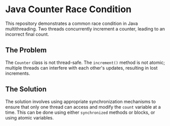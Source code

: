 # Java Counter Race Condition

This repository demonstrates a common race condition in Java multithreading.  Two threads concurrently increment a counter, leading to an incorrect final count.

## The Problem

The `Counter` class is not thread-safe.  The `increment()` method is not atomic; multiple threads can interfere with each other's updates, resulting in lost increments.

## The Solution

The solution involves using appropriate synchronization mechanisms to ensure that only one thread can access and modify the `count` variable at a time. This can be done using either `synchronized` methods or blocks, or using atomic variables. 